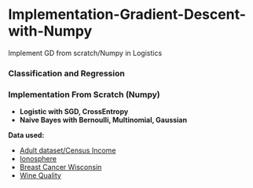 # Implementation-Gradient-Descent-with-Numpy
Implement GD from scratch/Numpy in Logistics

### Classification and Regression

### Implementation From Scratch (Numpy)

* **Logistic with SGD, CrossEntropy**
* **Naive Bayes with Bernoulli, Multinomial, Gaussian**


**Data used:**
* [Adult dataset/Census Income](https://archive.ics.uci.edu/ml/datasets/Adult)
* [Ionosphere](https://archive.ics.uci.edu/ml/datasets/ionosphere)
* [Breast Cancer Wisconsin](https://archive.ics.uci.edu/ml/datasets/Breast+Cancer+Wisconsin+%28Diagnostic%29)
* [Wine Quality](https://archive.ics.uci.edu/ml/datasets/Wine+Quality)
